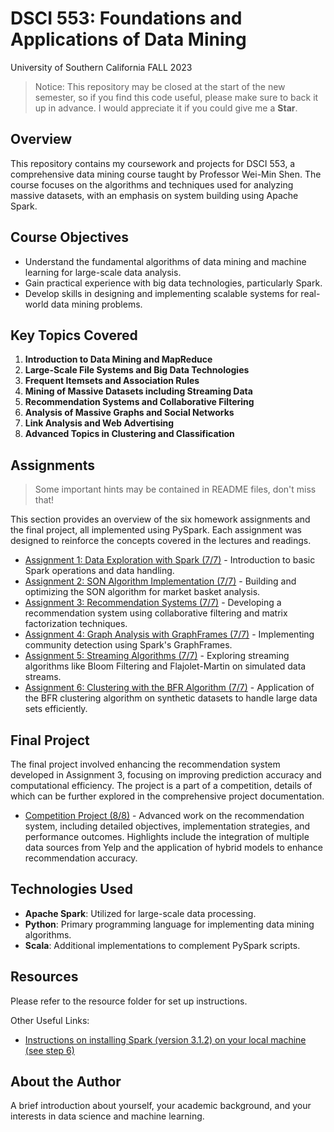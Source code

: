 
# DSCI 553: Foundations and Applications of Data Mining

University of Southern California FALL 2023

> Notice: This repository may be closed at the start of the new semester, so if you find this code useful, please make sure to back it up in advance. I would appreciate it if you could give me a **Star**.

## Overview

This repository contains my coursework and projects for DSCI 553, a comprehensive data mining course taught by Professor Wei-Min Shen. The course focuses on the algorithms and techniques used for analyzing massive datasets, with an emphasis on system building using Apache Spark.

## Course Objectives

- Understand the fundamental algorithms of data mining and machine learning for large-scale data analysis.
- Gain practical experience with big data technologies, particularly Spark.
- Develop skills in designing and implementing scalable systems for real-world data mining problems.

## Key Topics Covered

1. **Introduction to Data Mining and MapReduce**
2. **Large-Scale File Systems and Big Data Technologies**
3. **Frequent Itemsets and Association Rules**
4. **Mining of Massive Datasets including Streaming Data**
5. **Recommendation Systems and Collaborative Filtering**
6. **Analysis of Massive Graphs and Social Networks**
7. **Link Analysis and Web Advertising**
8. **Advanced Topics in Clustering and Classification**

## Assignments

> Some important hints may be contained in README files, don't miss that!

This section provides an overview of the six homework assignments and the final project, all implemented using PySpark. Each assignment was designed to reinforce the concepts covered in the lectures and readings.

- [Assignment 1: Data Exploration with Spark (7/7)](Assignments/Assignment1/README.md) - Introduction to basic Spark operations and data handling.
- [Assignment 2: SON Algorithm Implementation (7/7)](Assignments/Assignment2/README.md) - Building and optimizing the SON algorithm for market basket analysis. 
- [Assignment 3: Recommendation Systems (7/7)](Assignments/Assignment3/README.md) - Developing a recommendation system using collaborative filtering and matrix factorization techniques.
- [Assignment 4: Graph Analysis with GraphFrames (7/7)](Assignments/Assignment4/README.md) - Implementing community detection using Spark's GraphFrames.
- [Assignment 5: Streaming Algorithms (7/7)](Assignments/Assignment5/README.md) - Exploring streaming algorithms like Bloom Filtering and Flajolet-Martin on simulated data streams.
- [Assignment 6: Clustering with the BFR Algorithm (7/7)](Assignments/Assignment6/README.md) - Application of the BFR clustering algorithm on synthetic datasets to handle large data sets efficiently.

## Final Project

The final project involved enhancing the recommendation system developed in Assignment 3, focusing on improving prediction accuracy and computational efficiency. The project is a part of a competition, details of which can be further explored in the comprehensive project documentation.

- [Competition Project (8/8)](Assignments/Competition/README.md) - Advanced work on the recommendation system, including detailed objectives, implementation strategies, and performance outcomes. Highlights include the integration of multiple data sources from Yelp and the application of hybrid models to enhance recommendation accuracy.

## Technologies Used

- **Apache Spark**: Utilized for large-scale data processing.
- **Python**: Primary programming language for implementing data mining algorithms.
- **Scala**: Additional implementations to complement PySpark scripts.

## Resources

Please refer to the resource folder for set up instructions.

Other Useful Links:

- [Instructions on installing Spark (version 3.1.2) on your local machine (see step 6)](https://www.simplilearn.com/tutorials/apache-spark-tutorial/install-spark)

## About the Author

A brief introduction about yourself, your academic background, and your interests in data science and machine learning.
